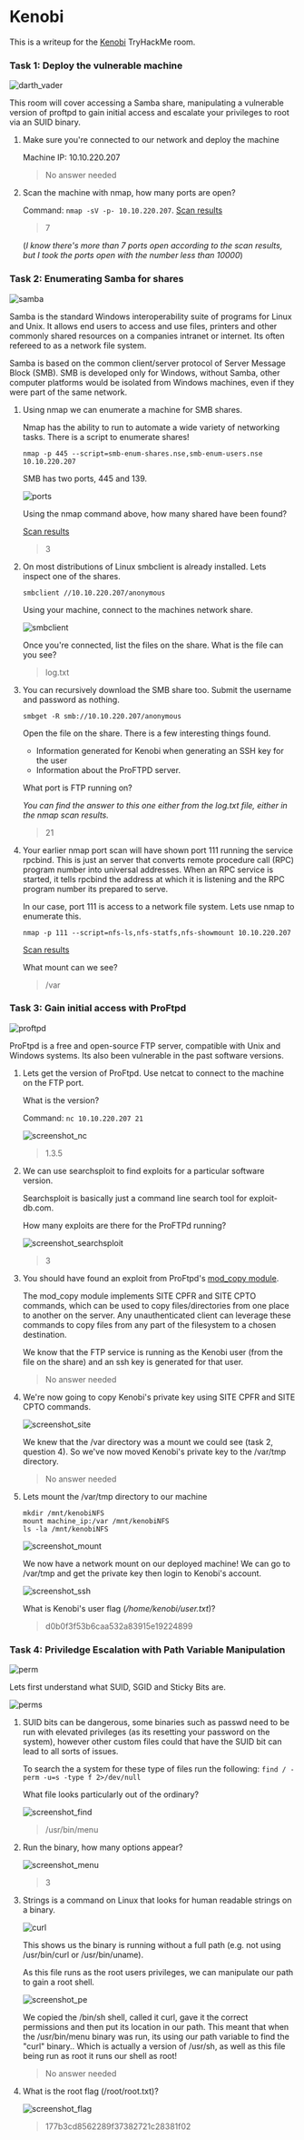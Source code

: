 # Kenobi

This is a writeup for the [Kenobi](https://tryhackme.com/room/kenobi) TryHackMe room.

### Task 1: Deploy the vulnerable machine

![darth_vader](/room_kenobi/dv.gif)

This room will cover accessing a Samba share, manipulating a vulnerable version of proftpd to gain initial access and escalate your privileges to root via an SUID binary.

1. Make sure you're connected to our network and deploy the machine

   Machine IP: 10.10.220.207

   > No answer needed

2. Scan the machine with nmap, how many ports are open?

   Command: `nmap -sV -p- 10.10.220.207`. [Scan results](https://github.com/pamhrituc/TryHackMe_Writeups/blob/master/room_kenobi/nmap_scans/scan_results.log)

   > 7

   (*I know there's more than 7 ports open according to the scan results, but I took the ports open with the number less than 10000*)

### Task 2: Enumerating Samba for shares

![samba](/room_kenobi/samba.png?raw=true)

Samba is the standard Windows interoperability suite of programs for Linux and Unix. It allows end users to access and use files, printers and other commonly shared resources on a companies intranet or internet. Its often refereed to as a network file system.

Samba is based on the common client/server protocol of Server Message Block (SMB). SMB is developed only for Windows, without Samba, other computer platforms would be isolated from Windows machines, even if they were part of the same network.

1. Using nmap we can enumerate a machine for SMB shares.

   Nmap has the ability to run to automate a wide variety of networking tasks. There is a script to enumerate shares!

   `nmap -p 445 --script=smb-enum-shares.nse,smb-enum-users.nse 10.10.220.207`

   SMB has two ports, 445 and 139.

   ![ports](/room_kenobi/ports.png?raw=true)

   Using the nmap command above, how many shared have been found?

   [Scan results](https://github.com/pamhrituc/TryHackMe_Writeups/blob/master/room_kenobi/nmap_scans/smb_scan.log)

   > 3

2. On most distributions of Linux smbclient is already installed. Lets inspect one of the shares.

   `smbclient //10.10.220.207/anonymous`

   Using your machine, connect to the machines network share.

   ![smbclient](/room_kenobi/screenshots/smbclient.png?raw=true)

   Once you're connected, list the files on the share. What is the file can you see?

   > log.txt

3. You can recursively download the SMB share too. Submit the username and password as nothing.

   `smbget -R smb://10.10.220.207/anonymous`

   Open the file on the share. There is a few interesting things found.

   - Information generated for Kenobi when generating an SSH key for the user
   - Information about the ProFTPD server.

   What port is FTP running on?

   *You can find the answer to this one either from the log.txt file, either in the nmap scan results.*

   > 21

4. Your earlier nmap port scan will have shown port 111 running the service rpcbind. This is just an server that converts remote procedure call (RPC) program number into universal addresses. When an RPC service is started, it tells rpcbind the address at which it is listening and the RPC program number its prepared to serve.

   In our case, port 111 is access to a network file system. Lets use nmap to enumerate this.

   `nmap -p 111 --script=nfs-ls,nfs-statfs,nfs-showmount 10.10.220.207`

   [Scan results](https://github.com/pamhrituc/TryHackMe_Writeups/blob/master/room_kenobi/nmap_scans/nfs_scan.log)

   What mount can we see?

   > /var

### Task 3: Gain initial access with ProFtpd

![proftpd](/room_kenobi/proftpd.png?raw=true)

ProFtpd is a free and open-source FTP server, compatible with Unix and Windows systems. Its also been vulnerable in the past software versions.

1. Lets get the version of ProFtpd. Use netcat to connect to the machine on the FTP port.

   What is the version?

   Command: `nc 10.10.220.207 21`

   ![screenshot_nc](/room_kenobi/screenshots/nc.png?raw=true)

   > 1.3.5

2. We can use searchsploit to find exploits for a particular software version.

   Searchsploit is basically just a command line search tool for exploit-db.com.

   How many exploits are there for the ProFTPd running?

   ![screenshot_searchsploit](/room_kenobi/screenshots/searchsploit.png?raw=true)

   > 3

3. You should have found an exploit from ProFtpd's [mod_copy module](http://www.proftpd.org/docs/contrib/mod_copy.html).

   The mod_copy module implements SITE CPFR and SITE CPTO commands, which can be used to copy files/directories from one place to another on the server. Any unauthenticated client can leverage these commands to copy files from any part of the filesystem to a chosen destination.

   We know that the FTP service is running as the Kenobi user (from the file on the share) and an ssh key is generated for that user.

   > No answer needed

4. We're now going to copy Kenobi's private key using SITE CPFR and SITE CPTO commands.

   ![screenshot_site](/room_kenobi/screenshots/site.png?raw=true)

   We knew that the /var directory was a mount we could see (task 2, question 4). So we've now moved Kenobi's private key to the /var/tmp directory.

   > No answer needed

5. Lets mount the /var/tmp directory to our machine

   ```
   mkdir /mnt/kenobiNFS
   mount machine_ip:/var /mnt/kenobiNFS
   ls -la /mnt/kenobiNFS
   ```

   ![screenshot_mount](/room_kenobi/screenshots/mount.png?raw=true)

   We now have a network mount on our deployed machine! We can go to /var/tmp and get the private key then login to Kenobi's account.

   ![screenshot_ssh](/room_kenobi/screenshots/ssh.png?raw=true)

   What is Kenobi's user flag (*/home/kenobi/user.txt*)?

   > d0b0f3f53b6caa532a83915e19224899

### Task 4: Priviledge Escalation with Path Variable Manipulation

![perm](/room_kenobi/perm.png?raw=true)

Lets first understand what SUID, SGID and Sticky Bits are.

![perms](/room_kenobi/perms.png?raw=true)

1. SUID bits can be dangerous, some binaries such as passwd need to be run with elevated privileges (as its resetting your password on the system), however other custom files could that have the SUID bit can lead to all sorts of issues.

   To search the a system for these type of files run the following: `find / -perm -u=s -type f 2>/dev/null`

   What file looks particularly out of the ordinary?

   ![screenshot_find](/room_kenobi/screenshots/find.png?raw=true)

   > /usr/bin/menu

2. Run the binary, how many options appear?

   ![screenshot_menu](/room_kenobi/screenshots/menu.png?raw=true)

   > 3

3. Strings is a command on Linux that looks for human readable strings on a binary.

   ![curl](/room_kenobi/curl.png?raw=true)

   This shows us the binary is running without a full path (e.g. not using /usr/bin/curl or /usr/bin/uname).

   As this file runs as the root users privileges, we can manipulate our path to gain a root shell.

   ![screenshot_pe](/room_kenobi/screenshots/pe.png?raw=true)

   We copied the /bin/sh shell, called it curl, gave it the correct permissions and then put its location in our path. This meant that when the /usr/bin/menu binary was run, its using our path variable to find the "curl" binary.. Which is actually a version of /usr/sh, as well as this file being run as root it runs our shell as root!

   > No answer needed

4. What is the root flag (/root/root.txt)?

   ![screenshot_flag](/room_kenobi/screenshots/flag.png?raw=true)

   > 177b3cd8562289f37382721c28381f02
